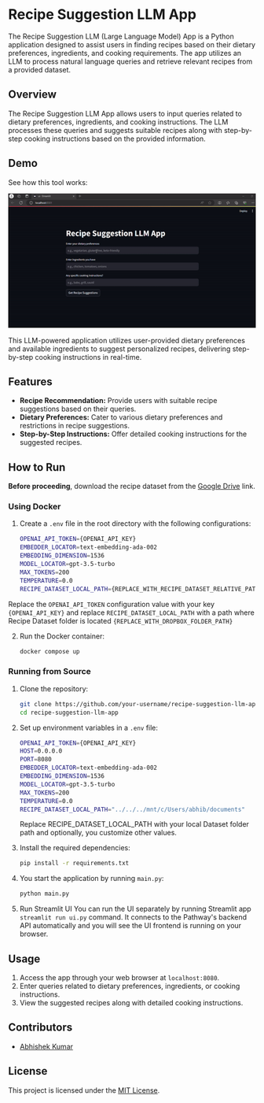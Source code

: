 # Recipe Suggestion LLM App

The Recipe Suggestion LLM (Large Language Model) App is a Python application designed to assist users in finding recipes based on their dietary preferences, ingredients, and cooking requirements. The app utilizes an LLM to process natural language queries and retrieve relevant recipes from a provided dataset.

## Overview

The Recipe Suggestion LLM App allows users to input queries related to dietary preferences, ingredients, and cooking instructions. The LLM processes these queries and suggests suitable recipes along with step-by-step cooking instructions based on the provided information.

## Demo
See how this tool works:

![Watch the Recipe Suggestion tool demo](assets/working-recipe-generator-LLM.gif)


This LLM-powered application utilizes user-provided dietary preferences and available ingredients to suggest personalized recipes, delivering step-by-step cooking instructions in real-time.

## Features

- **Recipe Recommendation:** Provide users with suitable recipe suggestions based on their queries.
- **Dietary Preferences:** Cater to various dietary preferences and restrictions in recipe suggestions.
- **Step-by-Step Instructions:** Offer detailed cooking instructions for the suggested recipes.

## How to Run

**Before proceeding**, download the recipe dataset from the [Google Drive](https://drive.google.com/drive/folders/13RdcLZ_CXfrZ-H39jzQgqz_DnC9z2S9B?usp=sharing) link.



### Using Docker

1. Create a `.env` file in the root directory with the following configurations:
    ```bash
    OPENAI_API_TOKEN={OPENAI_API_KEY}
    EMBEDDER_LOCATOR=text-embedding-ada-002
    EMBEDDING_DIMENSION=1536
    MODEL_LOCATOR=gpt-3.5-turbo
    MAX_TOKENS=200
    TEMPERATURE=0.0
    RECIPE_DATASET_LOCAL_PATH={REPLACE_WITH_RECIPE_DATASET_RELATIVE_PATH}
    ```
 Replace the `OPENAI_API_TOKEN` configuration value with your key `{OPENAI_API_KEY}` and replace `RECIPE_DATASET_LOCAL_PATH` with a path where Recipe Dataset folder is located `{REPLACE_WITH_DROPBOX_FOLDER_PATH}`

2. Run the Docker container:
    ```bash
    docker compose up
    ```

### Running from Source

1. Clone the repository:
    ```bash
    git clone https://github.com/your-username/recipe-suggestion-llm-app.git
    cd recipe-suggestion-llm-app
    ```

2. Set up environment variables in a `.env` file:
    ```bash
    OPENAI_API_TOKEN={OPENAI_API_KEY}
    HOST=0.0.0.0
    PORT=8080
    EMBEDDER_LOCATOR=text-embedding-ada-002
    EMBEDDING_DIMENSION=1536
    MODEL_LOCATOR=gpt-3.5-turbo
    MAX_TOKENS=200
    TEMPERATURE=0.0
    RECIPE_DATASET_LOCAL_PATH="../../../mnt/c/Users/abhib/documents"
    ```
    Replace RECIPE_DATASET_LOCAL_PATH with your local Dataset folder path and optionally, you customize other values.

3. Install the required dependencies:
    ```bash
    pip install -r requirements.txt
    ```

4. You start the application by running `main.py`:
    ```bash
    python main.py
    ```

5. Run Streamlit UI
You can run the UI separately by running Streamlit app `streamlit run ui.py` command. It connects to the Pathway's backend API automatically and you will see the UI frontend is running on your browser.

## Usage

1. Access the app through your web browser at `localhost:8080`.
2. Enter queries related to dietary preferences, ingredients, or cooking instructions.
3. View the suggested recipes along with detailed cooking instructions.

## Contributors

- [Abhishek Kumar](https://github.com/abhibarnwal707)

## License

This project is licensed under the [MIT License](LICENSE).
